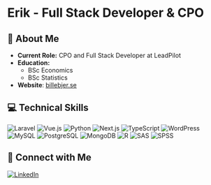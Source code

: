 # Erik - Full Stack Developer & CPO

## 🚀 About Me
- **Current Role:** CPO and Full Stack Developer at LeadPilot
- **Education:** 
  - BSc Economics
  - BSc Statistics
- **Website**: [billebjer.se](https://billebjer.se)

## 💻 Technical Skills
![Laravel](https://img.shields.io/badge/Laravel-FF2D20?style=for-the-badge&logo=laravel&logoColor=white)
![Vue.js](https://img.shields.io/badge/Vue.js-35495E?style=for-the-badge&logo=vue.js&logoColor=4FC08D)
![Python](https://img.shields.io/badge/Python-3776AB?style=for-the-badge&logo=python&logoColor=white)
![Next.js](https://img.shields.io/badge/Next.js-000000?style=for-the-badge&logo=next.js&logoColor=white)
![TypeScript](https://img.shields.io/badge/TypeScript-007ACC?style=for-the-badge&logo=typescript&logoColor=white)
![WordPress](https://img.shields.io/badge/WordPress-21759B?style=for-the-badge&logo=wordpress&logoColor=white)
![MySQL](https://img.shields.io/badge/MySQL-00000F?style=for-the-badge&logo=mysql&logoColor=white)
![PostgreSQL](https://img.shields.io/badge/PostgreSQL-316192?style=for-the-badge&logo=postgresql&logoColor=white)
![MongoDB](https://img.shields.io/badge/MongoDB-4EA94B?style=for-the-badge&logo=mongodb&logoColor=white)
![R](https://img.shields.io/badge/R-276DC3?style=for-the-badge&logo=r&logoColor=white)
![SAS](https://img.shields.io/badge/SAS-3E6D9C?style=for-the-badge&logo=sas&logoColor=white)
![SPSS](https://img.shields.io/badge/SPSS-0072C6?style=for-the-badge&logo=ibm&logoColor=white)

## 🤝 Connect with Me
[![LinkedIn](https://img.shields.io/badge/LinkedIn-0077B5?style=for-the-badge&logo=linkedin&logoColor=white)](https://www.linkedin.com/in/erik-billebjer-ulrikson)
